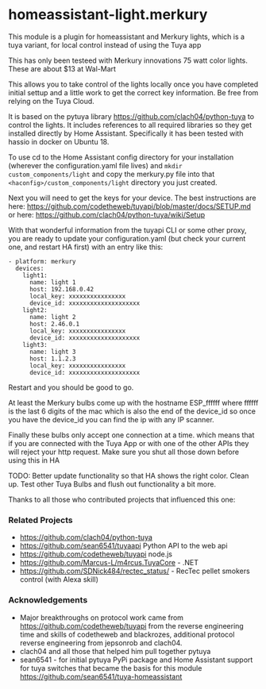 # homeassistant-light.merkury
This module is a plugin for homeassistant and Merkury lights, which is a tuya variant, for local control instead of using the Tuya app

This has only been testeed with Merkury innovations 75 watt color lights. These are about $13 at Wal-Mart

This allows you to take control of the lights locally once you have completed initial settup and a little work to get the correct key information. Be free from relying on the Tuya Cloud.

It is based on the pytuya library https://github.com/clach04/python-tuya to control the lights. It includes references to all required libraries so they get installed directly by Home Assistant. Specifically it has been tested with hassio in docker on Ubuntu 18.

To use cd to the Home Assistant config directory for your installation (wherever the configuration.yaml file lives) and `mkdir custom_components/light` and copy the merkury.py file into that `<haconfig>/custom_components/light` directory you just created.

Next you will need to get the keys for your device. The best instructions are here: https://github.com/codetheweb/tuyapi/blob/master/docs/SETUP.md or here: https://github.com/clach04/python-tuya/wiki/Setup

With that wonderful information from the tuyapi CLI or some other proxy, you are ready to update your configuration.yaml (but check your current one, and restart HA first) with an entry like this:

```
- platform: merkury
  devices:
    light1:
      name: light 1
      host: 192.168.0.42
      local_key: xxxxxxxxxxxxxxxx
      device_id: xxxxxxxxxxxxxxxxxxxx
    light2:
      name: light 2
      host: 2.46.0.1
      local_key: xxxxxxxxxxxxxxxx
      device_id: xxxxxxxxxxxxxxxxxxxx
    light3:
      name: light 3
      host: 1.1.2.3
      local_key: xxxxxxxxxxxxxxxx
      device_id: xxxxxxxxxxxxxxxxxxxx
```

Restart and you should be good to go.

At least the Merkury bulbs come up with the hostname ESP_ffffff where ffffff is the last 6 digits of the mac which is also the end of the device_id so once you have the device_id you can find the ip with any IP scanner.

Finally these bulbs only accept one connection at a time. which means that if you are connected with the Tuya App or with one of the other APIs they will reject your http request. Make sure you shut all those down before using this in HA

TODO:
Better update functionality so that HA shows the right color.
Clean up.
Test other Tuya Bulbs and flush out functionality a bit more.

Thanks to all those who contributed projects that influenced this one:
### Related Projects
  * https://github.com/clach04/python-tuya
  * https://github.com/sean6541/tuyaapi Python API to the web api
  * https://github.com/codetheweb/tuyapi node.js
  * https://github.com/Marcus-L/m4rcus.TuyaCore - .NET
  * https://github.com/SDNick484/rectec_status/ - RecTec pellet smokers control (with Alexa skill)

### Acknowledgements

  * Major breakthroughs on protocol work came from https://github.com/codetheweb/tuyapi from the reverse engineering time and skills of codetheweb and blackrozes, additional protocol reverse engineering from jepsonrob and clach04.
  * clach04 and all those that helped him pull together pytuya
  * sean6541 - for initial pytuya PyPi package and Home Assistant support for tuya switches that became the basis for this module <https://github.com/sean6541/tuya-homeassistant>
